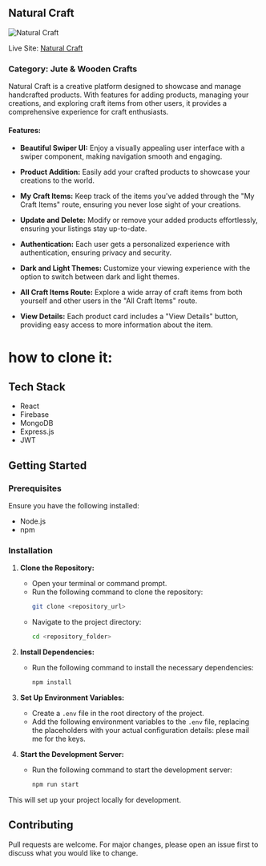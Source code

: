 ## Natural Craft

![Natural Craft](https://naturalcraft-7d1c8.web.app/assets/logo.png)

Live Site: [Natural Craft](https://naturalcraft-7d1c8.web.app/)

### Category: Jute & Wooden Crafts


Natural Craft is a creative platform designed to showcase and manage handcrafted products. With features for adding products, managing your creations, and exploring craft items from other users, it provides a comprehensive experience for craft enthusiasts. 

#### Features:

- **Beautiful Swiper UI:** Enjoy a visually appealing user interface with a swiper component, making navigation smooth and engaging.
- **Product Addition:** Easily add your crafted products to showcase your creations to the world.

- **My Craft Items:** Keep track of the items you've added through the "My Craft Items" route, ensuring you never lose sight of your creations.

- **Update and Delete:** Modify or remove your added products effortlessly, ensuring your listings stay up-to-date.

- **Authentication:** Each user gets a personalized experience with authentication, ensuring privacy and security.

- **Dark and Light Themes:** Customize your viewing experience with the option to switch between dark and light themes.

- **All Craft Items Route:** Explore a wide array of craft items from both yourself and other users in the "All Craft Items" route.

- **View Details:** Each product card includes a "View Details" button, providing easy access to more information about the item.

# how to clone it:


## Tech Stack
- React
- Firebase
- MongoDB
- Express.js
- JWT

## Getting Started

### Prerequisites

Ensure you have the following installed:
- Node.js
- npm

### Installation

1. **Clone the Repository:**
   - Open your terminal or command prompt.
   - Run the following command to clone the repository:
     ```bash
     git clone <repository_url>
     ```
   - Navigate to the project directory:
     ```bash
     cd <repository_folder>
     ```

2. **Install Dependencies:**
   - Run the following command to install the necessary dependencies:
     ```bash
     npm install
     ```

3. **Set Up Environment Variables:**
   - Create a `.env` file in the root directory of the project.
   - Add the following environment variables to the `.env` file, replacing the placeholders with your actual configuration details: plese mail me for the keys.
     

4. **Start the Development Server:**
   - Run the following command to start the development server:
     ```bash
     npm run start
     ```

This will set up your project locally for development.

## Contributing
Pull requests are welcome. For major changes, please open an issue first to discuss what you would like to change.
